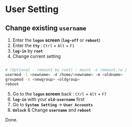 # User Setting

## Change existing `username`

1. Enter the __`logon` screen__ (__`log-off`__ or __`reboot`__)
2. Enter the __`tty`__ : `Ctrl` + `Alt` + `F1`
3. __`log-in`__ by __`root`__
4. Change current setting


```sh

```

```sh
# (Optional - remount by root) : mount -o remount,rw /
usermod -l <newname> -d /home/<newname> -m <oldname>
groupmod -n <newgroup> <oldgroup>
reboot
```
5. Go to the __`logon` screen__ back : `Ctrl` + `Alt` + `F7`
6. __`log-in`__ with your __`old-username`__ first
7. Go to __`System Setting`__ -> __`User Accounts`__
8. __`Unlock`__ & Change __`username`__ and __`reboot`__

Done.
